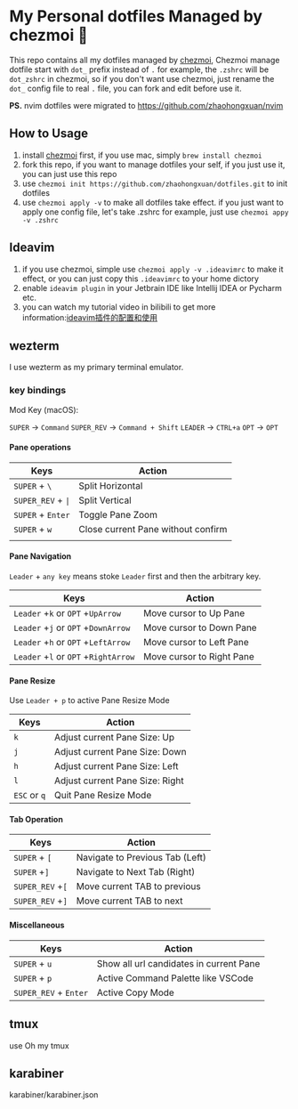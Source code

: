 # My Personal dotfiles Managed by chezmoi 🤖

This repo contains all my dotfiles managed by [chezmoi](https://github.com/twpayne/chezmoi), Chezmoi manage dotfile start with `dot_` prefix instead of `.`  for example,
the `.zshrc` will be `dot_zshrc` in chezmoi, so if you don't want use chezmoi, just rename the `dot_` config file to real `.` file, you can fork and edit before use it.

**PS.** nvim dotfiles were migrated to https://github.com/zhaohongxuan/nvim

## How to Usage
1. install [chezmoi](https://github.com/twpayne/chezmoi) first, if you use mac, simply `brew install chezmoi`
2. fork this repo, if you want to manage dotfiles your self, if you just use it, you can just use this repo 
3. use `chezmoi init https://github.com/zhaohongxuan/dotfiles.git` to init dotfiles
4. use `chezmoi apply -v` to make all dotfiles take effect. if you just want to apply one config file,
   let's take .zshrc for example, just use `chezmoi appy -v .zshrc`

## Ideavim

1. if you use chezmoi, simple use `chezmoi apply -v .ideavimrc` to make it effect, or you can just copy this `.ideavimrc` to your home dictory
2. enable `ideavim plugin` in your Jetbrain IDE like Intellij IDEA or Pycharm etc.
3. you can watch my tutorial video in bilibili to get more information:[ideavim插件的配置和使用](https://www.bilibili.com/video/BV1p541157Va)

## wezterm

I use wezterm as my primary terminal emulator.

### key bindings

Mod Key (macOS):

`SUPER` -> `Command`
`SUPER_REV` -> `Command + Shift`
`LEADER` -> `CTRL+a` 
`OPT` -> `OPT`

#### Pane operations 

| Keys               | Action                             |
| ------------------ | ---------------------------------- |
| `SUPER` + `\`      | Split Horizontal                   |
| `SUPER_REV` + `\|` | Split Vertical                     |
| `SUPER` + `Enter`  | Toggle Pane Zoom                   |
| `SUPER` + `w`      | Close current Pane without confirm |
|                    |                                    |
#### Pane Navigation

`Leader` + `any key`  means  stoke `Leader` first and then the arbitrary key.

| Keys                                  | Action                    |
| ------------------------------------- | ------------------------- |
| `Leader` +`k`  or `OPT` +`UpArrow`    | Move cursor to Up Pane    |
| `Leader` +`j`  or `OPT` +`DownArrow`  | Move cursor to Down Pane  |
| `Leader` +`h`  or `OPT` +`LeftArrow`  | Move cursor to Left Pane  |
| `Leader` +`l`  or `OPT` +`RightArrow` | Move cursor to Right Pane |

#### Pane Resize 

Use `Leader + p` to active Pane Resize Mode

| Keys         | Action                          |
| ------------ | ------------------------------- |
| `k`          | Adjust current Pane Size: Up    |
| `j`          | Adjust current Pane Size: Down  |
| `h`          | Adjust current Pane Size: Left  |
| `l`          | Adjust current Pane Size: Right |
| `ESC` or `q` | Quit Pane Resize Mode           |


#### Tab Operation 

| Keys             | Action                          |
| ---------------- | ------------------------------- |
| `SUPER` + `[`    | Navigate to Previous Tab (Left) |
| `SUPER` +`]`     | Navigate to Next Tab (Right)    |
| `SUPER_REV` +`[` | Move current TAB to previous    |
| `SUPER_REV` +`]` | Move current TAB to next        |

#### Miscellaneous

| Keys                  | Action                                    |
| --------------------- | ----------------------------------------- |
| `SUPER` + `u`         | Show all  url candidates  in current Pane |
| `SUPER` + `p`         | Active Command Palette like VSCode        |
| `SUPER_REV` + `Enter` | Active Copy Mode                          |


## tmux

use Oh my tmux

## karabiner

karabiner/karabiner.json

